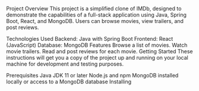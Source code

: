 Project Overview
This project is a simplified clone of IMDb, designed to demonstrate the capabilities of a full-stack application using Java, Spring Boot, React, and MongoDB. Users can browse movies, view trailers, and post reviews.

Technologies Used
Backend: Java with Spring Boot
Frontend: React (JavaScript)
Database: MongoDB
Features
Browse a list of movies.
Watch movie trailers.
Read and post reviews for each movie.
Getting Started
These instructions will get you a copy of the project up and running on your local machine for development and testing purposes.

Prerequisites
Java JDK 11 or later
Node.js and npm
MongoDB installed locally or access to a MongoDB database
Installing
